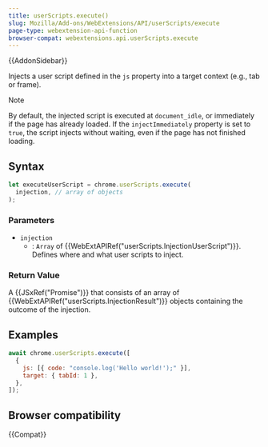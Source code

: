 ```yaml
---
title: userScripts.execute()
slug: Mozilla/Add-ons/WebExtensions/API/userScripts/execute
page-type: webextension-api-function
browser-compat: webextensions.api.userScripts.execute
---
```


{{AddonSidebar}}

Injects a user script defined in the `js` property into a target context (e.g., tab or frame).

> [!NOTE]
> By default, the injected script is executed at `document_idle`, or immediately if the page has already loaded. If the `injectImmediately` property is set to `true`, the script injects without waiting, even if the page has not finished loading.

## Syntax

```js
let executeUserScript = chrome.userScripts.execute(
  injection, // array of objects
);
```

### Parameters

- `injection`
  - : `Array` of {{WebExtAPIRef("userScripts.InjectionUserScript")}}. Defines where and what user scripts to inject.

### Return Value

A {{JSxRef("Promise")}} that consists of an array of {{WebExtAPIRef("userScripts.InjectionResult")}} objects containing the outcome of the injection.

## Examples

```js
await chrome.userScripts.execute([
  {
    js: [{ code: "console.log('Hello world!');" }],
    target: { tabId: 1 },
  },
]);
```

## Browser compatibility

{{Compat}}
